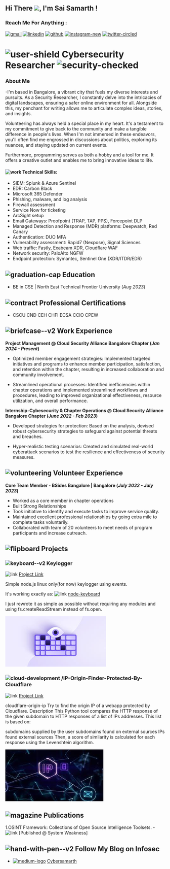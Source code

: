 ## Hi There <img src="https://raw.githubusercontent.com/MartinHeinz/MartinHeinz/master/wave.gif" width="30px">, I'm Sai Samarth !

### Reach Me For Anything :

  [<img width="94" height="94" src="https://img.icons8.com/3d-fluency/94/gmail.png" alt="gmail"/>](mailto:saisamarth.infosec@gmail.com)
 [<img width="94" height="94" src="https://img.icons8.com/3d-fluency/94/linkedin.png" alt="linkedin"/>](https://linkedin.com/in/cybersamarth) [<img width="94" height="94" src="https://img.icons8.com/3d-fluency/188/github.png" alt="github"/>](https://github.com/cybersamarth) [<img width="94" height="94" src="https://img.icons8.com/3d-fluency/94/instagram-new.png" alt="instagram-new"/>](https://instagram.com/cybersamarth/) [<img width="94" height="94" src="https://img.icons8.com/3d-fluency/94/twitter-circled.png" alt="twitter-circled"/>](https://twitter.com/cybersamarth) 

# <img width="55" height="55" src="https://img.icons8.com/3d-fluency/94/user-shield.png" alt="user-shield"/> Cybersecurity Researcher <img width="55" height="55" src="https://img.icons8.com/3d-fluency/94/security-checked.png" alt="security-checked"/>

###  About Me
-I'm based in Bangalore, a vibrant city that fuels my diverse interests and pursuits. As a Security Researcher, I constantly delve into the intricacies of digital landscapes, ensuring a safer online environment for all. Alongside this, my penchant for writing allows me to articulate complex ideas, stories, and insights.

Volunteering has always held a special place in my heart. It's a testament to my commitment to give back to the community and make a tangible difference in people's lives. When I'm not immersed in these endeavors, you'll often find me engrossed in discussions about politics, exploring its nuances, and staying updated on current events.

Furthermore, programming serves as both a hobby and a tool for me. It offers a creative outlet and enables me to bring innovative ideas to life.

#### <img width="55" height="55" src="https://img.icons8.com/3d-fluency/55/work.png" alt="work"/> Technical Skills: 
- SIEM: Splunk & Azure Sentinel
- EDR: Carbon Black
- Microsoft 365 Defender
- Phishing, malware, and log analysis
- Firewall assessment
- Service Now for ticketing
- ArcSight setup
- Email Gateways: Proofpoint (TRAP, TAP, PPS), Forcepoint DLP
- Managed Detection and Response (MDR) platforms: Deepwatch, Red Canary
- Authentication: DUO MFA
- Vulnerability assessment: Rapid7 (Nexpose), Signal Sciences
- Web traffic: Fastly, Exabeam XDR, Cloudflare WAF
- Network security: PaloAlto NGFW
- Endpoint protection: Symantec, Sentinel One (XDR/ITDR/EDR)

  
## <img width="55" height="55" src="https://img.icons8.com/3d-fluency/55/graduation-cap.png" alt="graduation-cap"/> Education
- BE in CSE | North East Technical Frontier University (_Aug 2023_)
             		
## <img width="55" height="55" src="https://img.icons8.com/3d-fluency/55/contract.png" alt="contract"/> Professional Certifications
- CSCU   CND    CEH    CHFI   ECSA    CCIO    CPEW

## <img width="55" height="55" src="https://img.icons8.com/3d-fluency/94/briefcase--v2.png" alt="briefcase--v2"/> Work Experience
**Project Management @ Cloud Security Alliance Bangalore Chapter (_Jan 2024 - Present_)**
- Optimized member engagement strategies: Implemented targeted initiatives and programs to enhance member participation, satisfaction, and retention within the chapter, resulting in increased collaboration and community involvement.

- Streamlined operational processes: Identified inefficiencies within chapter operations and implemented streamlined workflows and procedures, leading to improved organizational effectiveness, resource utilization, and overall performance.

**Internship-Cybesecurity & Chapter Operations @ Cloud Security Alliance Bangalore Chapter (_June 2022 - Feb 2023_)**
- Developed strategies for protection: Based on the analysis, devised robust cybersecurity strategies to safeguard against potential threats and breaches.

- Hyper-realistic testing scenarios: Created and simulated real-world cyberattack scenarios to test the resilience and effectiveness of security measures.

## <img width="55" height="55" src="https://img.icons8.com/3d-fluency/94/volunteering.png" alt="volunteering"/> Volunteer Experience
**Core Team Member -  BSides Bangalore | Bangalore (_July 2022 - July 2023_)**
-	Worked as a core member in chapter operations
-	Built Strong Relationships
-	Took initiative to identify and execute tasks to improve service quality.
-	Maintained excellent professional relationships by going extra mile to complete tasks voluntarily.
-	Collaborated with team of 20 volunteers to meet needs of program participants and increase outreach.


## <img width="94" height="94" src="https://img.icons8.com/3d-fluency/94/flipboard.png" alt="flipboard"/> Projects
### <img width="25" height="25" src="https://img.icons8.com/3d-fluency/55/keyboard--v2.png" alt="keyboard--v2"/> Keylogger
<img width="30" height="30" src="https://img.icons8.com/3d-fluency/55/link.png" alt="link"/> [Project Link](https://github.com/cybersamarth/Keylogger)

Simple node.js linux only(for now) keylogger using events.

It's working exactly as: <img width="30" height="30" src="https://img.icons8.com/3d-fluency/55/link.png" alt="link"/> [node-keyboard](https://github.com/Bornholm/node-keyboard)

I just rewrote it as simple as possible without requiring any modules and using fs.createReadStream instead of fs.open.

![Key_Logger](/assets/img/keylogger_img.jpg)

### <img width="25" height="25" src="https://img.icons8.com/3d-fluency/25/cloud-development.png" alt="cloud-development"/> /IP-Origin-Finder-Protected-By-Cloudflare
<img width="30" height="30" src="https://img.icons8.com/3d-fluency/55/link.png" alt="link"/> [Project Link](https://github.com/cybersamarth/IP-Origin-Finder-Protected-By-Cloudflare)

cloudflare-origin-ip
Try to find the origin IP of a webapp protected by Cloudflare.
Description
This Python tool compares the HTTP response of the given subdomain to HTTP responses of a list of IPs addresses. This list is based on:

subdomains supplied by the user
subdomains found on external sources
IPs found external sources
Then, a score of similarity is calculated for each response using the Levenshtein algorithm.

![IP](/assets/img/ip-orgin.jpg)


## <img width="55" height="55" src="https://img.icons8.com/3d-fluency/94/magazine.png" alt="magazine"/> Publications
1.OSINT Framework: Collections of Open Source Intelligence Toolsets. -<img width="30" height="30" src="https://img.icons8.com/3d-fluency/55/link.png" alt="link"/> [Published @ System Weakness]


## <img width="55" height="55" src="https://img.icons8.com/3d-fluency/55/hand-with-pen--v2.png" alt="hand-with-pen--v2"/> Follow My Blog on Infosec

-  [<img width="30" height="30" src="https://img.icons8.com/stickers/30/medium-logo.png" alt="medium-logo"/>](https://medium.com/@cybersamarth)  [Cybersamarth](https://medium.com/@cybersamarth)
